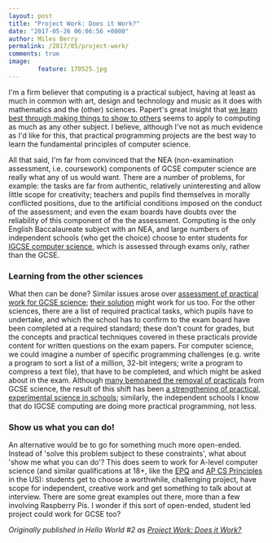 ```yaml
---
layout: post
title: "Project Work: Does it Work?"
date: "2017-05-26 06:06:56 +0000"
author: Miles Berry
permalink: /2017/05/project-work/
comments: true
image:
        feature: 170525.jpg
---
```


I'm a firm believer that computing is a practical subject, having at least as much in common with art, design and technology and music as it does with mathematics and the (other) sciences. Papert's great insight that [we learn best through making things to show to others](http://www.papert.org/articles/SituatingConstructionism.html) seems to apply to computing as much as any other subject. I believe, although I've not as much evidence as I'd like for this, that practical programming projects are the best way to learn the fundamental principles of computer science.

All that said, I'm far from convinced that the NEA (non-examination assessment, i.e. coursework) components of GCSE computer science are really what any of us would want. There are a number of problems, for example: the tasks are far from authentic, relatively uninteresting and allow little scope for creativity; teachers and pupils find themselves in morally conflicted positions, due to the artificial conditions imposed on the conduct of the assessment; and even the exam boards have doubts over the reliability of this component of the the assessment. Computing is the only English Baccalaureate subject with an NEA, and large numbers of independent schools (who get the choice) choose to enter students for [IGCSE computer science](http://www.cie.org.uk/programmes-and-qualifications/cambridge-igcse-computer-science-0478/), which is assessed through exams only, rather than the GCSE.

### Learning from the other sciences

What then can be done? Similar issues arose over [assessment of practical work for GCSE science](http://www.cambridgeassessment.org.uk/Images/145830-coursework-radical-solutions-in-demanding-times-.pdf); [their solution](http://www.ocr.org.uk/qualifications/by-subject/science/positive-about-practical/) might work for us too. For the other sciences, there are a list of required practical tasks, which pupils have to undertake, and which the school has to confirm to the exam board have been completed at a required standard; these don't count for grades, but the concepts and practical techniques covered in these practicals provide content for written questions on the exam papers. For computer science, we could imagine a number of specific programming challenges (e.g. write a program to sort a list of a million, 32-bit integers; write a program to compress a text file), that have to be completed, and which might be asked about in the exam. Although [many bemoaned the removal of practicals](https://www.theguardian.com/education/2015/jan/08/wellcome-trust-ofqual-lab-marks-gcse-exams-students) from GCSE science, the result of this shift has been [a strengthening of practical, experimental science in schools](http://www.ocr.org.uk/qualifications/by-subject/science/science-news/practical-endorsement-more-education-less-assessment/); similarly, the independent schools I know that do IGCSE computing are doing more practical programming, not less.

### Show us what you can do!

An alternative would be to go for something much more open-ended. Instead of 'solve this problem subject to these constraints', what about 'show me what you can do'? This does seem to work for A-level computer science (and similar qualifications at 18+, like the [EPQ](http://www.ocr.org.uk/qualifications/projects-extended-project-h856/) and [AP CS Principles](https://secure-media.collegeboard.org/digitalServices/pdf/ap/ap-computer-science-principles-course-and-exam-description.pdf) in the US): students get to choose a worthwhile, challenging project, have scope for independent, creative work and get something to talk about at interview. There are some great examples out there, more than a few involving Raspberry Pis. I wonder if this sort of open-ended, student led project could work for GCSE too?

*Originally published in Hello World #2 as [Project Work: Does it Work?](http://s3-eu-west-1.amazonaws.com/rpi-magazines/issues/full_pdfs/000/000/003/original/HelloWorld02.pdf#page=98)*
